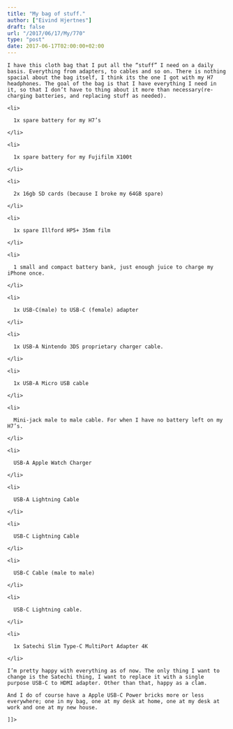 ```yaml
---
title: "My bag of stuff."
author: ["Eivind Hjertnes"]
draft: false
url: "/2017/06/17/My/770"
type: "post"
date: 2017-06-17T02:00:00+02:00
---
```


<div class="HTML">
  <div></div>

<p>

</div>

```text
I have this cloth bag that I put all the “stuff” I need on a daily basis. Everything from adapters, to cables and so on. There is nothing spacial about the bag itself, I think its the one I got with my H7 headphones. The goal of the bag is that I have everything I need in it, so that I don’t have to thing about it more than necessary(re-charging batteries, and replacing stuff as needed).
```

<div class="HTML">
  <div></div>

</p>

</div>

<div class="HTML">
  <div></div>

<ul>

</div>

```text
<li>

  1x spare battery for my H7’s

</li>

<li>

  1x spare battery for my Fujifilm X100t

</li>

<li>

  2x 16gb SD cards (because I broke my 64GB spare)

</li>

<li>

  1x spare Illford HP5+ 35mm film

</li>

<li>

  1 small and compact battery bank, just enough juice to charge my iPhone once.

</li>

<li>

  1x USB-C(male) to USB-C (female) adapter

</li>

<li>

  1x USB-A Nintendo 3DS proprietary charger cable.

</li>

<li>

  1x USB-A Micro USB cable

</li>

<li>

  Mini-jack male to male cable. For when I have no battery left on my H7’s.

</li>

<li>

  USB-A Apple Watch Charger

</li>

<li>

  USB-A Lightning Cable

</li>

<li>

  USB-C Lightning Cable

</li>

<li>

  USB-C Cable (male to male)

</li>

<li>

  USB-C Lightning cable.

</li>

<li>

  1x Satechi Slim Type-C MultiPort Adapter 4K

</li>
```

<div class="HTML">
  <div></div>

</ul>

</div>

<div class="HTML">
  <div></div>

<p>

</div>

```text
I’m pretty happy with everything as of now. The only thing I want to change is the Satechi thing, I want to replace it with a single purpose USB-C to HDMI adapter. Other than that, happy as a clam.
```

<div class="HTML">
  <div></div>

</p>

</div>

<div class="HTML">
  <div></div>

<p>

</div>

```text
And I do of course have a Apple USB-C Power bricks more or less everywhere; one in my bag, one at my desk at home, one at my desk at work and one at my new house.
```

<div class="HTML">
  <div></div>

</p>

</div>

<div class="HTML">
  <div></div>

<p>

</div>

```text
]]>
```

<div class="HTML">
  <div></div>

</p>

</div>
